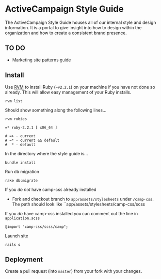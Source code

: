 ActiveCampaign Style Guide
=======================================

The ActiveCampaign Style Guide houses all of our internal style and design information. It is a portal to give insight into how to design within the organization and how to create a consistent brand presence.

## TO DO

- Marketing site patterns guide

## Install

Use [RVM](https://rvm.io) to install Ruby (``~v2.2.1``) on your machine if you have not done so already. This will allow easy management of your Ruby installs.

``rvm list``

Should show something along the following lines...

```
rvm rubies

=* ruby-2.2.1 [ x86_64 ]

# => - current
# =* - current && default
#  * - default
```

In the directory where the style guide is...

``bundle install``

Run db migration

``rake db:migrate``

If you _do not_ have camp-css already installed

- Fork and checkout branch to ``app/assets/stylesheets`` under ``/camp-css``. The path should look like ``app/assets/stylesheets/camp-css/scss

If you _do_ have camp-css installed you can comment out the line in ``application.scss``

``@import "camp-css/scss/camp";``

Launch site

``rails s``

## Deployment

Create a pull request (into ``master``) from your fork with your changes.
